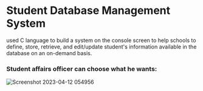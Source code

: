 # Student Database Management System

used C language to build a system on the console screen to help schools to define, store, retrieve, and edit/update student's information available in the database on an on-demand basis.

### Student affairs officer can choose what he wants:
![Screenshot 2023-04-12 054956](https://user-images.githubusercontent.com/19871755/231344674-fdc8e073-3a0b-429d-8f2e-d66d2de08ef8.png)


